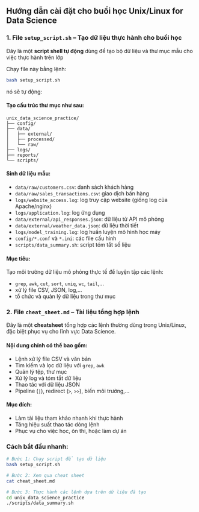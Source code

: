 ## Hướng dẫn cài đặt cho buổi học Unix/Linux for Data Science
### 1. File `setup_script.sh` – Tạo dữ liệu thực hành cho buổi học

Đây là một **script shell tự động** dùng để tạo bộ dữ liệu và thư mục mẫu cho việc thực hành trên lớp

Chạy file này bằng lệnh:

```bash
bash setup_script.sh
```

nó sẽ tự động:

#### Tạo cấu trúc thư mục như sau:

```
unix_data_science_practice/
├── config/
├── data/
│   ├── external/
│   ├── processed/
│   └── raw/
├── logs/
├── reports/
└── scripts/
```

#### Sinh dữ liệu mẫu:

* `data/raw/customers.csv`: danh sách khách hàng
* `data/raw/sales_transactions.csv`: giao dịch bán hàng
* `logs/website_access.log`: log truy cập website (giống log của Apache/nginx)
* `logs/application.log`: log ứng dụng
* `data/external/api_responses.json`: dữ liệu từ API mô phỏng
* `data/external/weather_data.json`: dữ liệu thời tiết
* `logs/model_training.log`: log huấn luyện mô hình học máy
* `config/*.conf` và `*.ini`: các file cấu hình
* `scripts/data_summary.sh`: script tóm tắt số liệu

#### Mục tiêu:

Tạo môi trường dữ liệu mô phỏng thực tế để luyện tập các lệnh:

* `grep`, `awk`, `cut`, `sort`, `uniq`, `wc`, `tail`,...
* xử lý file CSV, JSON, log,...
* tổ chức và quản lý dữ liệu trong thư mục

### 2. File `cheat_sheet.md` – Tài liệu tổng hợp lệnh

Đây là một **cheatsheet** tổng hợp các lệnh thường dùng trong Unix/Linux, đặc biệt phục vụ cho lĩnh vực Data Science.

#### Nội dung chính có thể bao gồm:

* Lệnh xử lý file CSV và văn bản
* Tìm kiếm và lọc dữ liệu với `grep`, `awk`
* Quản lý tệp, thư mục
* Xử lý log và tóm tắt dữ liệu
* Thao tác với dữ liệu JSON
* Pipeline (`|`), redirect (`>`, `>>`), biến môi trường,…

#### Mục đích:

* Làm tài liệu tham khảo nhanh khi thực hành
* Tăng hiệu suất thao tác dòng lệnh
* Phục vụ cho việc học, ôn thi, hoặc làm dự án

### Cách bắt đầu nhanh:

```bash
# Bước 1: Chạy script để tạo dữ liệu
bash setup_script.sh

# Bước 2: Xem qua cheat sheet
cat cheat_sheet.md

# Bước 3: Thực hành các lệnh dựa trên dữ liệu đã tạo
cd unix_data_science_practice
./scripts/data_summary.sh
```
